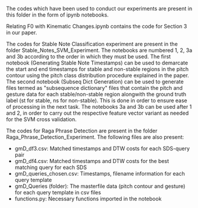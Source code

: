 The codes which have been used to conduct our experiments are present in this folder in the form of ipynb notebooks.

Relating F0 with Kinematic Changes.ipynb contains the code for Section 3 in our paper.

The codes for Stable Note Classification experiment are present in the folder Stable_Notes_SVM_Experiment. The notebooks are numbered 1, 2, 3a and 3b according to the order in which they must be used. The first notebook (Generating Stable Note Timestamps) can be used to demarcate the start and end timestamps for stable and non-stable regions in the pitch contour using the pitch class distribution procedure explained in the paper. The second notebook (Subseq Dict Generation) can be used to generate files termed as "subsequence dictionary" files that contain the pitch and gesture data for each stable/non-stable region alongwith the ground truth label (st for stable, ns for non-stable). This is done in order to ensure ease of processing in the next task.
The notebooks 3a and 3b can be used after 1 and 2, in order to carry out the respective feature vector variant as needed for the SVM cross validation. 

The codes for Raga Phrase Detection are present in the folder Raga_Phrase_Detection_Experiment. The following files are also present:
- gmD_df3.csv: Matched timestamps and DTW costs for each SDS-query pair
- gmD_df4.csv: Matched timestamps and DTW costs for the best matching query for each SDS
- gmD_queries_chosen.csv: Timestamps, filename information for each query template
- gmD_Queries (folder): The masterfile data (pitch contour and gesture) for each query template in csv files
- functions.py: Necessary functions imported in the notebook 

